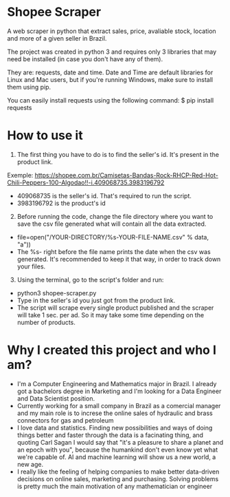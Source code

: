 # Shopee Scraper
A web scraper in python that extract sales, price, avaliable stock, location and more of a given seller in Brazil.

The project was created in python 3 and requires only 3 libraries that may need be installed (in case you don't have any of them).

They are: requests, date and time. Date and Time are default libraries for Linux and Mac users, but if you're running Windows, make sure to install them using pip.

You can easily install requests using the following command:
$ pip install requests

# How to use it
1. The first thing you have to do is to find the seller's id. It's present in the product link.

Exemple:
https://shopee.com.br/Camisetas-Bandas-Rock-RHCP-Red-Hot-Chili-Peppers-100-Algodao!!-i.409068735.3983196792
- 409068735 is the seller's id. That's required to run the script.
- 3983196792 is the product's id

2. Before running the code, change the file directory where you want to save the csv file generated what will contain all the data extracted.
- file=open("/YOUR-DIRECTORY/%s-YOUR-FILE-NAME.csv" % data, "a"))
- The %s- right before the file name prints the date when the csv was generated. It's recommended to keep it that way, in order to track down your files.

3. Using the terminal, go to the script's folder and run:
- python3 shopee-scraper.py
- Type in the seller's id you just got from the product link.
- The script will scrape every single product published and the scraper will take 1 sec. per ad. So it may take some time depending on the number of products.

# Why I created this project and who I am?
- I'm a Computer Engineering and Mathematics major in Brazil. I already got a bachelors degree in Marketing and I'm looking for a Data Engineer and Data Scientist position. 
- Currently working for a small company in Brazil as a comercial manager and my main role is to increse the online sales of hydraulic and brass connectors for gas and petroleum
- I love data and statistics. Finding new possibilities and ways of doing things better and faster through the data is a facinating thing, and quoting Carl Sagan I would say that "it's a pleasure to share a planet and an epoch with you", because the humankind don't even know yet what we're capable of. AI and machine learning will show us a new world, a new age.
- I really like the feeling of helping companies to make better data-driven decisions on online sales, marketing and purchasing. Solving problems is pretty much the main motivation of any mathematician or engineer
